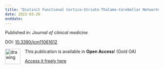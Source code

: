 ```yaml
---
title: "Distinct Functional Cortico-Striato-Thalamo-Cerebellar Networks in Genetic Generalized and Focal Epilepsies with Generalized Tonic-Clonic Seizures."
date: 2022-03-26
enddate:
---
```


Published in: *Journal of clinical medicine*

DOI: [10.3390/jcm11061612](https://doi.org/10.3390/jcm11061612)

<img src="https://upload.wikimedia.org/wikipedia/commons/thumb/7/77/Open_Access_logo_PLoS_transparent.svg/800px-Open_Access_logo_PLoS_transparent.svg.png" alt="drawing" width="50" align="left"/> &nbsp;&nbsp;&nbsp;This publication is available in **Open Access**! (Gold OA)

&nbsp;&nbsp;&nbsp;<a href="https://doi.org/10.3390/jcm11061612">Access it freely here</a>

